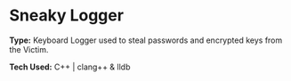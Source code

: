 # Sneaky Logger

**Type:** Keyboard Logger used to steal passwords and encrypted keys from the Victim.


**Tech Used:** C++ | clang++ & lldb
